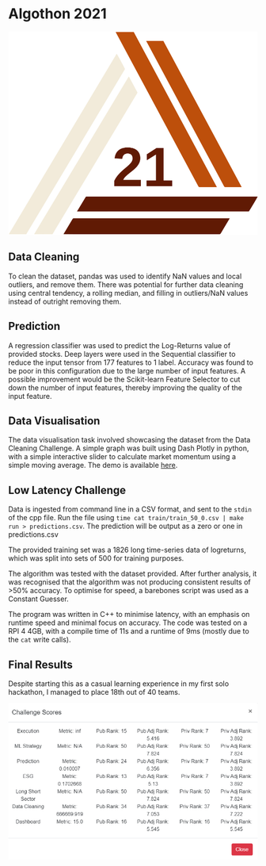 # Algothon 2021

![Algothon 2021](images/logo.svg)

## Data Cleaning

To clean the dataset, pandas was used to identify NaN values and local outliers, and remove them. There was potential for further data cleaning using central tendency, a rolling median, and filling in outliers/NaN values instead of outright removing them.

## Prediction

A regression classifier was used to predict the Log-Returns value of provided stocks. Deep layers were used in the Sequential classifier to reduce the input tensor from 177 features to 1 label. Accuracy was found to be poor in this configuration due to the large number of input features. A possible improvement would be the Scikit-learn Feature Selector to cut down the number of input features, thereby improving the quality of the input feature.

## Data Visualisation

The data visualisation task involved showcasing the dataset from the Data Cleaning Challenge. A simple graph was built using Dash Plotly in python, with a simple interactive slider to calculate market momentum using a simple moving average. The demo is available [here](https://plotly-algo.herokuapp.com/).

## Low Latency Challenge

Data is ingested from command line in a CSV format, and sent to the `stdin` of the cpp file. Run the file using `time cat train/train_50_0.csv | make run > predictions.csv`. The prediction will be output as a zero or one in predictions.csv

The provided training set was a 1826 long time-series data of logreturns, which was split into sets of 500 for training purposes.

The algorithm was tested with the dataset provided. After further analysis, it was recognised that the algorithm was not producing consistent results of >50% accuracy. To optimise for speed, a barebones script was used as a Constant Guesser.

The program was written in C++ to minimise latency, with an emphasis on runtime speed and minimal focus on accuracy. The code was tested on a RPI 4 4GB, with a compile time of 11s and a runtime of 9ms (mostly due to the `cat` write calls).

## Final Results

Despite starting this as a casual learning experience in my first solo hackathon, I managed to place 18th out of 40 teams.

![Results](images/result.PNG)
